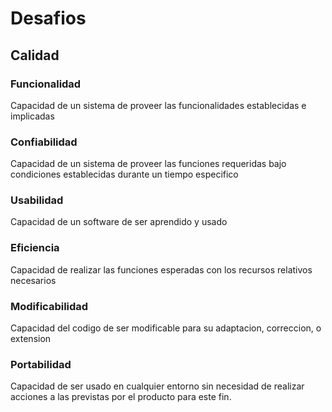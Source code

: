 
# Desafios
## Calidad
### Funcionalidad
Capacidad de un sistema de proveer las funcionalidades establecidas e implicadas

### Confiabilidad
Capacidad de un sistema de proveer las funciones requeridas bajo condiciones establecidas durante un tiempo especifico

### Usabilidad
Capacidad de un software de ser aprendido y usado

### Eficiencia
Capacidad de realizar las funciones esperadas con los recursos relativos necesarios

### Modificabilidad
Capacidad del codigo de ser modificable para su adaptacion, correccion, o extension

### Portabilidad
Capacidad de ser usado en cualquier entorno sin necesidad de realizar acciones
a las previstas por el producto para este fin.

